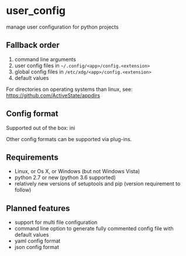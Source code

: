 # user_config
manage user configuration for python projects

## Fallback order
1. command line arguments
2. user config files in `~/.config/<app>/config.<extension>`
3. global config files in `/etc/xdg/<app>/config.<extension>`
4. default values

For directories on operating systems than linux, see: https://github.com/ActiveState/appdirs

## Config format
Supported out of the box: ini

Other config formats can be supported via plug-ins.

## Requirements
* Linux, or Os X, or Windows (but not Windows Vista)
* python 2.7 or new (python 3.6 supported)
* relatively new versions of setuptools and pip (version requirement to follow)

## Planned features
* support for multi file configuration
* command line option to generate fully commented config file with default values
* yaml config format
* json config format
